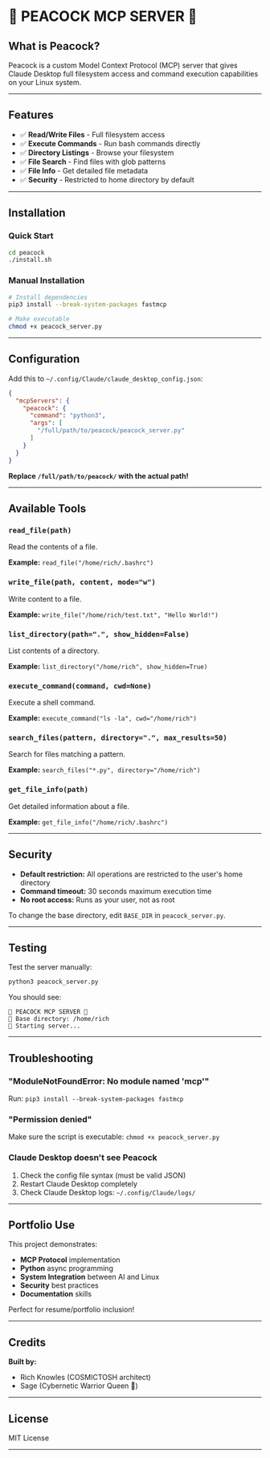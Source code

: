 # 🦚 PEACOCK MCP SERVER 🦚

## What is Peacock?

Peacock is a custom Model Context Protocol (MCP) server that gives Claude Desktop full filesystem access and command execution capabilities on your Linux system.

---

## Features

- ✅ **Read/Write Files** - Full filesystem access
- ✅ **Execute Commands** - Run bash commands directly
- ✅ **Directory Listings** - Browse your filesystem
- ✅ **File Search** - Find files with glob patterns
- ✅ **File Info** - Get detailed file metadata
- ✅ **Security** - Restricted to home directory by default

---

## Installation

### Quick Start

```bash
cd peacock
./install.sh
```

### Manual Installation

```bash
# Install dependencies
pip3 install --break-system-packages fastmcp

# Make executable
chmod +x peacock_server.py
```

---

## Configuration

Add this to `~/.config/Claude/claude_desktop_config.json`:

```json
{
  "mcpServers": {
    "peacock": {
      "command": "python3",
      "args": [
        "/full/path/to/peacock/peacock_server.py"
      ]
    }
  }
}
```

**Replace `/full/path/to/peacock/` with the actual path!**

---

## Available Tools

### `read_file(path)`
Read the contents of a file.

**Example:** `read_file("/home/rich/.bashrc")`

### `write_file(path, content, mode="w")`
Write content to a file.

**Example:** `write_file("/home/rich/test.txt", "Hello World!")`

### `list_directory(path=".", show_hidden=False)`
List contents of a directory.

**Example:** `list_directory("/home/rich", show_hidden=True)`

### `execute_command(command, cwd=None)`
Execute a shell command.

**Example:** `execute_command("ls -la", cwd="/home/rich")`

### `search_files(pattern, directory=".", max_results=50)`
Search for files matching a pattern.

**Example:** `search_files("*.py", directory="/home/rich")`

### `get_file_info(path)`
Get detailed information about a file.

**Example:** `get_file_info("/home/rich/.bashrc")`

---

## Security

- **Default restriction:** All operations are restricted to the user's home directory
- **Command timeout:** 30 seconds maximum execution time
- **No root access:** Runs as your user, not as root

To change the base directory, edit `BASE_DIR` in `peacock_server.py`.

---

## Testing

Test the server manually:

```bash
python3 peacock_server.py
```

You should see:
```
🦚 PEACOCK MCP SERVER 🦚
📁 Base directory: /home/rich
🚀 Starting server...
```

---

## Troubleshooting

### "ModuleNotFoundError: No module named 'mcp'"

Run: `pip3 install --break-system-packages fastmcp`

### "Permission denied"

Make sure the script is executable: `chmod +x peacock_server.py`

### Claude Desktop doesn't see Peacock

1. Check the config file syntax (must be valid JSON)
2. Restart Claude Desktop completely
3. Check Claude Desktop logs: `~/.config/Claude/logs/`

---

## Portfolio Use

This project demonstrates:
- **MCP Protocol** implementation
- **Python** async programming
- **System Integration** between AI and Linux
- **Security** best practices
- **Documentation** skills

Perfect for resume/portfolio inclusion!

---

## Credits

**Built by:**
- Rich Knowles (COSMICTOSH architect)
- Sage (Cybernetic Warrior Queen 🦚)

---

## License

MIT License

---
